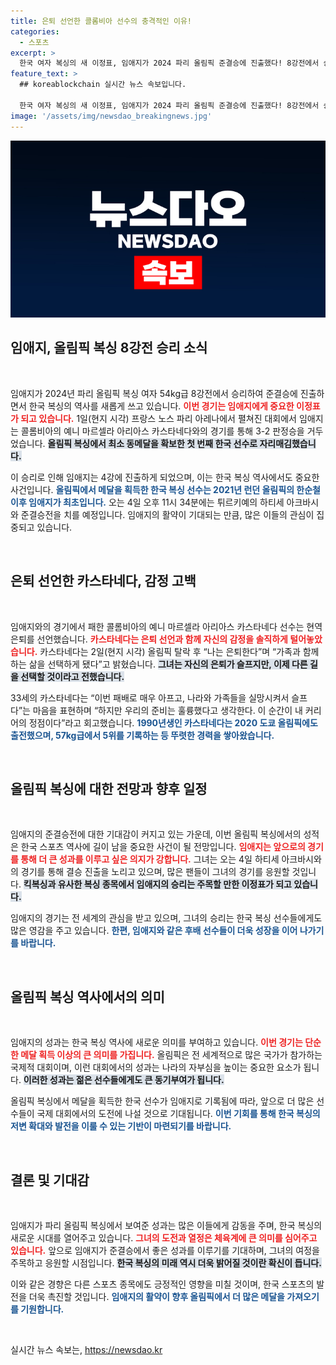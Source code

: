 ```yaml
---
title: 은퇴 선언한 콜롬비아 선수의 충격적인 이유!
categories:
  - 스포츠
excerpt: >
  한국 여자 복싱의 새 이정표, 임애지가 2024 파리 올림픽 준결승에 진출했다! 8강전에서 승리한 뒤 마르셀라 아리아스를 은퇴로 이끈 그녀, 이제 올림픽 메달을 향해 도전한다. 클릭하고 임애지의 감동적인 이야기 속으로 들어가 보세요!
feature_text: >
  ## koreablockchain 실시간 뉴스 속보입니다.

  한국 여자 복싱의 새 이정표, 임애지가 2024 파리 올림픽 준결승에 진출했다! 8강전에서 승리한 뒤 마르셀라 아리아스를 은퇴로 이끈 그녀, 이제 올림픽 메달을 향해 도전한다. 클릭하고 임애지의 감동적인 이야기 속으로 들어가 보세요!
image: '/assets/img/newsdao_breakingnews.jpg'
---
```


<p><img src="/assets/img/newsdao_breakingnews.jpg" alt="koreablockchain 속보" /></p>

<h2 data-ke-size="size26">임애지, 올림픽 복싱 8강전 승리 소식</h2>

<p data-ke-size="size16">&nbsp;</p>

<p>임애지가 2024년 파리 올림픽 복싱 여자 54kg급 8강전에서 승리하여 준결승에 진출하면서 한국 복싱의 역사를 새롭게 쓰고 있습니다. <b><span style="color: #ee2323;">이번 경기는 임애지에게 중요한 이정표가 되고 있습니다.</span></b> 1일(현지 시각) 프랑스 노스 파리 아레나에서 펼쳐진 대회에서 임애지는 콜롬비아의 예니 마르셀라 아리아스 카스타네다와의 경기를 통해 3-2 판정승을 거두었습니다. <b><span style="background-color: #21538527;">올림픽 복싱에서 최소 동메달을 확보한 첫 번째 한국 선수로 자리매김했습니다.</span></b> </p>

<p>이 승리로 인해 임애지는 4강에 진출하게 되었으며, 이는 한국 복싱 역사에서도 중요한 사건입니다. <b><span style="color: #1a5490;">올림픽에서 메달을 획득한 한국 복싱 선수는 2021년 런던 올림픽의 한순철 이후 임애지가 최초입니다.</span></b> 오는 4일 오후 11시 34분에는 튀르키예의 하티세 아크바시와 준결승전을 치를 예정입니다. 임애지의 활약이 기대되는 만큼, 많은 이들의 관심이 집중되고 있습니다.</p>

<p data-ke-size="size16">&nbsp;</p>

<h2 data-ke-size="size26">은퇴 선언한 카스타네다, 감정 고백</h2>

<p data-ke-size="size16">&nbsp;</p>

<p>임애지와의 경기에서 패한 콜롬비아의 예니 마르셀라 아리아스 카스타네다 선수는 현역 은퇴를 선언했습니다. <b><span style="color: #ee2323;">카스타네다는 은퇴 선언과 함께 자신의 감정을 솔직하게 털어놓았습니다.</span></b> 카스타네다는 2일(현지 시각) 올림픽 탈락 후 “나는 은퇴한다”며 “가족과 함께하는 삶을 선택하게 됐다”고 밝혔습니다. <b><span style="background-color: #21538527;">그녀는 자신의 은퇴가 슬프지만, 이제 다른 길을 선택할 것이라고 전했습니다.</span></b> </p>

<p>33세의 카스타네다는 “이번 패배로 매우 아프고, 나라와 가족들을 실망시켜서 슬프다”는 마음을 표현하며 “하지만 우리의 준비는 훌륭했다고 생각한다. 이 순간이 내 커리어의 정점이다”라고 회고했습니다. <b><span style="color: #1a5490;">1990년생인 카스타네다는 2020 도쿄 올림픽에도 출전했으며, 57kg급에서 5위를 기록하는 등 뚜렷한 경력을 쌓아왔습니다.</span></b> </p>

<p data-ke-size="size16">&nbsp;</p>

<h2 data-ke-size="size26">올림픽 복싱에 대한 전망과 향후 일정</h2>

<p data-ke-size="size16">&nbsp;</p>

<p>임애지의 준결승전에 대한 기대감이 커지고 있는 가운데, 이번 올림픽 복싱에서의 성적은 한국 스포츠 역사에 길이 남을 중요한 사건이 될 전망입니다. <b><span style="color: #ee2323;">임애지는 앞으로의 경기를 통해 더 큰 성과를 이루고 싶은 의지가 강합니다.</span></b> 그녀는 오는 4일 하티세 아크바시와의 경기를 통해 결승 진출을 노리고 있으며, 많은 팬들이 그녀의 경기를 응원할 것입니다. <b><span style="background-color: #21538527;">킥복싱과 유사한 복싱 종목에서 임애지의 승리는 주목할 만한 이정표가 되고 있습니다.</span></b> </p>

<p>임애지의 경기는 전 세계의 관심을 받고 있으며, 그녀의 승리는 한국 복싱 선수들에게도 많은 영감을 주고 있습니다. <b><span style="color: #1a5490;">한편, 임애지와 같은 후배 선수들이 더욱 성장을 이어 나가기를 바랍니다.</span></b> </p>

<p data-ke-size="size16">&nbsp;</p>

<h2 data-ke-size="size26">올림픽 복싱 역사에서의 의미</h2>

<p data-ke-size="size16">&nbsp;</p>

<p>임애지의 성과는 한국 복싱 역사에 새로운 의미를 부여하고 있습니다. <b><span style="color: #ee2323;">이번 경기는 단순한 메달 획득 이상의 큰 의미를 가집니다.</span></b> 올림픽은 전 세계적으로 많은 국가가 참가하는 국제적 대회이며, 이런 대회에서의 성과는 나라의 자부심을 높이는 중요한 요소가 됩니다. <b><span style="background-color: #21538527;">이러한 성과는 젊은 선수들에게도 큰 동기부여가 됩니다.</span></b> </p>

<p>올림픽 복싱에서 메달을 획득한 한국 선수가 임애지로 기록됨에 따라, 앞으로 더 많은 선수들이 국제 대회에서의 도전에 나설 것으로 기대됩니다. <b><span style="color: #1a5490;">이번 기회를 통해 한국 복싱의 저변 확대와 발전을 이룰 수 있는 기반이 마련되기를 바랍니다.</span></b> </p>

<p data-ke-size="size16">&nbsp;</p>

<h2 data-ke-size="size26">결론 및 기대감</h2>

<p data-ke-size="size16">&nbsp;</p>

<p>임애지가 파리 올림픽 복싱에서 보여준 성과는 많은 이들에게 감동을 주며, 한국 복싱의 새로운 시대를 열어주고 있습니다. <b><span style="color: #ee2323;">그녀의 도전과 열정은 체육계에 큰 의미를 심어주고 있습니다.</span></b> 앞으로 임애지가 준결승에서 좋은 성과를 이루기를 기대하며, 그녀의 여정을 주목하고 응원할 시점입니다. <b><span style="background-color: #21538527;">한국 복싱의 미래 역시 더욱 밝어질 것이란 확신이 듭니다.</span></b> </p>

<p>이와 같은 경향은 다른 스포츠 종목에도 긍정적인 영향을 미칠 것이며, 한국 스포츠의 발전을 더욱 촉진할 것입니다. <b><span style="color: #1a5490;">임애지의 활약이 향후 올림픽에서 더 많은 메달을 가져오기를 기원합니다.</span></b> </p>

<p data-ke-size="size16">&nbsp;</p>
실시간 뉴스 속보는, <a href="https://newsdao.kr" rel="dofollow">https://newsdao.kr</a>


